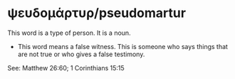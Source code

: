 # ψευδομάρτυρ/pseudomartur
This word is a type of person. It is a noun.

* This word means a false witness. This is someone who says things that are not true or who gives a false testimony.

See: Matthew 26:60; 1 Corinthians 15:15

